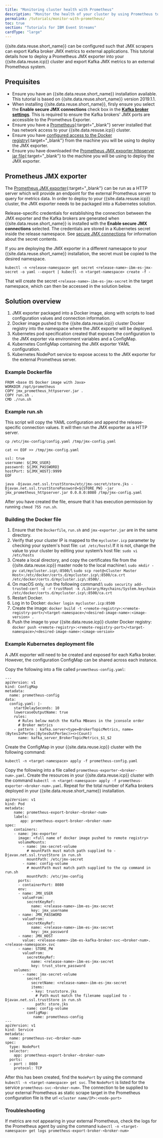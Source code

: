 ```yaml
---
title: "Monitoring cluster health with Prometheus"
description: "Monitor the health of your cluster by using Prometheus to capture Kafka broker JMX metrics."
permalink: /tutorials/monitor-with-prometheus/
toc: true
section: "Tutorials for IBM Event Streams"
cardType: "large"
---
```


{{site.data.reuse.short_name}} can be configured such that JMX scrapers can export Kafka broker JMX metrics to external applications. This tutorial  details how to deploy a Prometheus JMX exporter into your {{site.data.reuse.icp}} cluster and export Kafka JMX metrics to an external Prometheus system.

## Prequisites

- Ensure you have an {{site.data.reuse.short_name}} installation available. This tutorial is based on {{site.data.reuse.short_name}} version 2019.1.1.
- When installing {{site.data.reuse.short_name}}, firsly ensure you select the **Enable secure JMX connections** check box in the [**Kafka broker settings**](../../installing/configuring/#kafka-broker-settings). This is required to ensure the Kafka brokers' JMX ports are accessible to the Prometheus Exporter.
- Ensure you have a [Prometheus](https://prometheus.io/){:target="_blank"} server installed that has network access to your {{site.data.resuse.icp}} cluster.
- Ensure you have [configured access to the Docker registry](https://www.ibm.com/support/knowledgecenter/en/SSBS6K_3.1.2/manage_images/using_docker_cli.html){:target="_blank"} from the machine you will be using to deploy the JMX exporter.
- Ensure you have downloaded the [Prometheus JMX exporter httpserver jar file](https://repo1.maven.org/maven2/io/prometheus/jmx/jmx_prometheus_httpserver/){:target="_blank"} to the machine you will be using to deploy the JMX exporter.

## Prometheus JMX exporter

The [Prometheus JMX exporter](https://github.com/prometheus/jmx_exporter){:target="_blank"} can be run as a HTTP server which will provide an endpoint for the external Prometheus server to query for metrics data. In order to deploy to your {{site.data.resuse.icp}} cluster, the JMX exporter needs to be packaged into a Kubernetes solution.

Release-specific credentials for establishing the connection between the JMX exporter and the Kafka brokers are generated when {{site.data.reuse.short_name}} is installed with the **Enable secure JMX connections** selected. The credentials are stored in a Kubernetes secret inside the release namespace. See [secure JMX connections](../../security/secure-jmx-connections/#providing-configuration-values) for information about the secret contents.

If you are deploying the JMX exporter in a different namesapce to your {{site.data.reuse.short_name}} installation, the secret must be copied to the desired namespace.

`kubectl -n <release-namespace> get secret <release-name>-ibm-es-jmx-secret -o yaml --export | kubectl -n <target-namespace> create -f -`

That will create the secret `<release-name>-ibm-es-jmx-secret` in the target namespace, which can then be accessed in the solution below.

## Solution overview

1. JMX exporter packaged into a Docker image, along with scripts to load configuration values and connection information.
2. Docker image pushed to the {{site.data.reuse.icp}} cluster Docker registry into the namespace where the JMX exporter will be deployed.
3. Kubernetes pod specification created that exposes the configuration to the JMX exporter via environment variables and a ConfigMap.
4. Kubernetes ConfigMap containing the JMX exporter YAML configuration.
5. Kubernetes NodePort service to expose access to the JMX exporter for the external Prometheus server.

### Example Dockerfile

```
FROM <base OS Docker image with Java>
WORKDIR /opt/prometheus
COPY jmx_prometheus_httpserver.jar .
COPY run.sh .
CMD ./run.sh
```

### Example run.sh
This script will copy the YAML configuration and append the release-specific connection values. It will then run the JMX exporter as a HTTP server.
```
cp /etc/jmx-config/config.yaml /tmp/jmx-config.yaml

cat << EOF >> /tmp/jmx-config.yaml

ssl: true
username: ${JMX_USER}
password: ${JMX_PASSWORD}
hostPort: ${JMX_HOST}:9999
EOF

java -Djavax.net.ssl.trustStore=/etc/jmx-secret/store.jks -Djavax.net.ssl.trustStorePassword=${STORE_PW} -jar jmx_prometheus_httpserver.jar 0.0.0.0:8080 /tmp/jmx-config.yaml
```
After you have created the file, ensure that it has execution permission by running `chmod 755 run.sh`.

### Building the Docker file

1. Ensure that the `Dockerfile`, `run.sh` and `jmx-exporter.jar` are in the same directory.
2. Verify that your cluster IP is mapped to the `mycluster.icp` parameter by checking your system's host file: `cat /etc/hosts`\\
   If it is not, change the value to your cluster by editing your system’s host file: `sudo vi /etc/hosts`
3. Create a local directory, and copy the certificates file from the {{site.data.reuse.icp}} master node to the local machine:\\
  `sudo mkdir -pv cat/mycluster.icp\:8500/`\\
  `sudo scp root@<Cluster Master Host>:/etc/docker/certs.d/mycluster.icp\:8500/ca.crt /etc/docker/certs.d/mycluster.icp\:8500/.`
4. On macOS only, run the following command:\\
   `sudo security add-trusted-cert -d -r trustRoot -k /Library/Keychains/System.keychain /etc/docker/certs.d/mycluster.icp\:8500/ca.crt`
5. Restart Docker.
6. Log in to Docker: `docker login mycluster.icp:8500`
7. Create the image: `docker build -t <remote-registry>:<remote-registry-port>/<target-namespace>/<desired-image-name>:<image-version> .`
8. Push the image to your {{site.data.reuse.icp}} cluster Docker registry: `docker push <remote-registry>:<remote-registry-port>/<target-namespace>/<desired-image-name>:<image-version>`


### Example Kubernetes deployment file
A JMX exporter will need to be created and exposed for each Kafka broker. However, the configuration ConfigMap can be shared across each instance.

Copy the following into a file called `prometheus-config.yaml`:

```
---
apiVersion: v1
kind: ConfigMap
metadata:
  name: prometheus-config
data:
  config.yaml: |-
    startDelaySeconds: 10
    lowercaseOutputName: true
    rules:
      # Rules below match the Kafka MBeans in the jconsole order
      # Broker metrics
    - pattern : kafka.server<type=BrokerTopicMetrics, name=(BytesInPerSec|BytesOutPerSec)><>(Count)
      name: kafka_server_BrokerTopicMetrics_$1_$2
```

Create the ConfigMap in your {{site.data.reuse.icp}} cluster with the following command:

`kubectl -n <target-namespace> apply -f prometheus-config.yaml`

Copy the following into a file called `prometheus-exporter-<broker-num>.yaml`. Create the resources in your {{site.data.reuse.icp}} cluster with the command `kubectl -n <target-namespace> apply -f prometheus-exporter-<broker-num>.yaml`. Repeat for the total number of Kafka brokers deployed in your {{site.data.reuse.short_name}} installation.

```
apiVersion: v1
kind: Pod
metadata:
    name: prometheus-export-broker-<broker-num>
    labels:
       app: prometheus-export-broker-<broker-num>
spec:
    containers:
    - name: jmx-exporter
      image: <full name of docker image pushed to remote registry>
      volumeMounts:
        - name: jmx-secret-volume
          # mountPath must match path supplied to -Djavax.net.ssl.trustStore in run.sh
          mountPath: /etc/jmx-secret
        - name: config-volume
          # mountPath must match path supplied to the cp command in run.sh
          mountPath: /etc/jmx-config
      ports:
      - containerPort: 8080
      env:
      - name: JMX_USER
        valueFrom:
          secretKeyRef:
            name: <release-name>-ibm-es-jmx-secret
            key: jmx_username
      - name: JMX_PASSWORD
        valueFrom:
          secretKeyRef:
            name: <release-name>-ibm-es-jmx-secret
            key: jmx_password
      - name: JMX_HOST
        value: <release-name>-ibm-es-kafka-broker-svc-<broker-num>.<release-namespace>.svc
      - name: STORE_PW
        valueFrom:
          secretKeyRef:
            name: <release-name>-ibm-es-jmx-secret
            key: trust_store_password
    volumes:
        - name: jmx-secret-volume
          secret:
            secretName: <release-name>-ibm-es-jmx-secret
            items:
            - key: truststore.jks
              # Path must match the filename supplied to -Djavax.net.ssl.trustStore in run.sh
              path: store.jks
        - name: config-volume
          configMap:
             name: prometheus-config
---
apiVersion: v1
kind: Service
metadata:
  name: prometheus-svc-<broker-num>
spec:
  type: NodePort
  selector:
    app: prometheus-export-broker-<broker-num>
  ports:
  - port : 8080
    protocol: TCP
```

After this has been created, find the `NodePort` by using the command `kubectl -n <target-namespace> get svc`. The `NodePort` is listed for the service `prometheus-svc-<broker-num>`. The connection to be supplied to your external Prometheus as static scrape target in the Prometheus configuration file is the url `<cluster name/IP>:<node-port>`

### Troubleshooting

If metrics are not appearing in your external Prometheus, check the logs for the Prometheus agent by using the command `kubectl -n <target-namespace> get logs prometheus-export-broker-<broker-num>`
